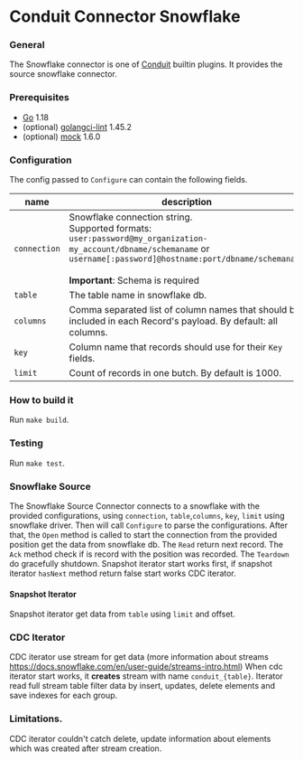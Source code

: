 # Conduit Connector Snowflake

### General

The Snowflake connector is one of [Conduit](https://github.com/ConduitIO/conduit) builtin plugins. It provides the source
snowflake connector.

### Prerequisites

- [Go](https://go.dev/) 1.18
- (optional) [golangci-lint](https://github.com/golangci/golangci-lint) 1.45.2
- (optional) [mock](https://github.com/golang/mock) 1.6.0

### Configuration

The config passed to `Configure` can contain the following fields.

| name         | description                                                                                                                                                                                                                                     | required | example                                                |
|--------------|-------------------------------------------------------------------------------------------------------------------------------------------------------------------------------------------------------------------------------------------------|----------|--------------------------------------------------------|
| `connection` | Snowflake connection string.<br/>Supported formats:<br><code>user:password@my_organization-my_account/dbname/schemaname</code> or <br><code>username[:password]@hostname:port/dbname/schemaname </code><br><b>Important</b>: Schema is required | yes      | "user:password@my_organization-my_account/mydb/schema" |
| `table`      | The table name in snowflake db.                                                                                                                                                                                                                 | yes      | "users"                                                |
| `columns`    | Comma separated list of column names that should be included in each Record's payload. By default: all columns.                                                                                                                                 | no       | "id,name,age"                                          |
| `key`        | Column name that records should use for their `Key` fields.                                                                                                                                                                                     | yes      | "id"                                                   |
| `limit`      | Count of records in one butch. By default is 1000.                                                                                                                                                                                              | no       | "100"                                                  |

### How to build it

Run `make build`.

### Testing

Run `make test`.

### Snowflake Source

The Snowflake Source Connector connects to a snowflake with the provided configurations, using
`connection`, `table`,`columns`, `key`, `limit` using snowflake driver. Then will call `Configure` to parse the
configurations. After that, the `Open` method is called to start the connection from the provided position get the
data from snowflake db. The `Read` return next record. The `Ack` method 
check if is record with the position was recorded. The `Teardown` do gracefully shutdown.
Snapshot iterator start works first, if snapshot iterator `hasNext` method return false start works CDC iterator. 

#### Snapshot Iterator

Snapshot iterator get data from `table` using `limit` and offset.

### CDC Iterator

CDC iterator use stream for get data (more information about streams https://docs.snowflake.com/en/user-guide/streams-intro.html) 
When cdc iterator start works, it <b>creates</b> stream with name `conduit_{table}`. Iterator read full stream table filter data by 
insert, updates, delete elements and save indexes for each group.

### Limitations.

CDC iterator couldn't catch delete, update information about elements which was created after stream creation.


